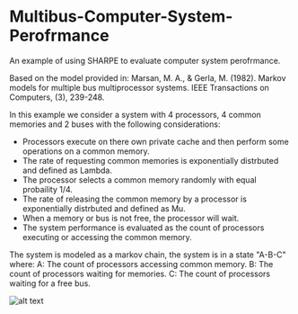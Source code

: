 # Multibus-Computer-System-Perofrmance
An example of using SHARPE to evaluate computer system perofrmance.

Based on the model provided in: Marsan, M. A., & Gerla, M. (1982). Markov models for multiple bus multiprocessor systems. IEEE Transactions on Computers, (3), 239-248.

In this example we consider a system with 4 processors, 4 common memories and 2 buses with the following considerations:
* Processors execute on there own private cache and then perform some operations on a common memory.
* The rate of requesting common memories is exponentially distrbuted and defined as Lambda.
* The processor selects a common memory randomly with equal probaility 1/4.
* The rate of releasing the common memory by a processor is exponentially distrbuted and defined as Mu.
* When a memory or bus is not free, the processor will wait.
* The system performance is evaluated as the count of processors executing or accessing the common memory.

The system is modeled as a markov chain, the system is in a state "A-B-C" where:
A: The count of processors accessing common memory.
B: The count of processors waiting for memories.
C: The count of processors waiting for a free bus.

![alt text](Multibus-Computer-System-Perofrmance-/img/MarkovChain442.PNG)


